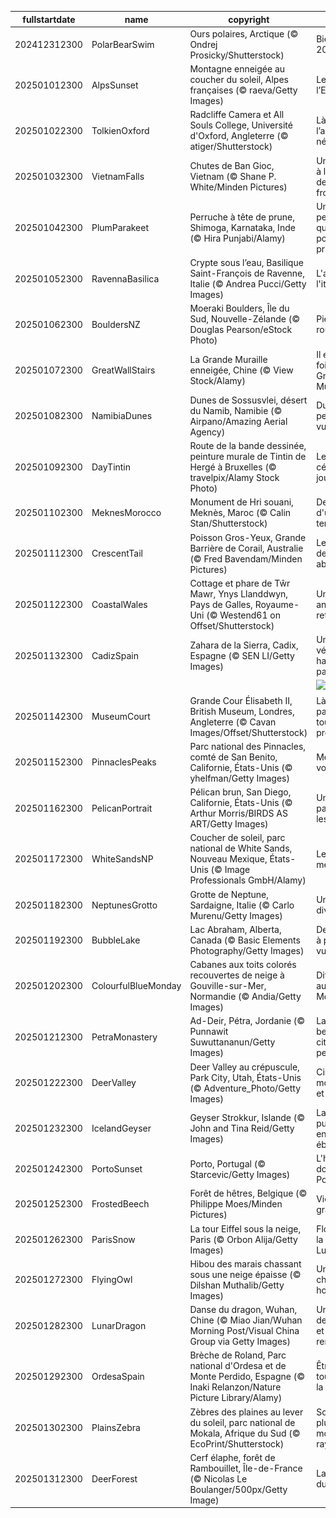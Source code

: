 |fullstartdate|name|copyright|title|image|
|--|--|--|--|--|
202412312300|PolarBearSwim|Ours polaires, Arctique (© Ondrej Prosicky/Shutterstock)|Bienvenue 2025 !|![](/fr-FR/2025/01/202412312300PolarBearSwim.jpg)|
202501012300|AlpsSunset|Montagne enneigée au coucher du soleil, Alpes françaises (© raeva/Getty Images)|Le trésor de l’Europe|![](/fr-FR/2025/01/202501012300AlpsSunset.jpg)|
202501022300|TolkienOxford|Radcliffe Camera et All Souls College, Université d'Oxford, Angleterre (© atiger/Shutterstock)|Là où l’anneau est né|![](/fr-FR/2025/01/202501022300TolkienOxford.jpg)|
202501032300|VietnamFalls|Chutes de Ban Gioc, Vietnam (© Shane P. White/Minden Pictures)|Un paradis à la lisière de la frontière|![](/fr-FR/2025/01/202501032300VietnamFalls.jpg)|
202501042300|PlumParakeet|Perruche à tête de prune, Shimoga, Karnataka, Inde (© Hira Punjabi/Alamy)|Une perruche qui compte pour des prunes !|![](/fr-FR/2025/01/202501042300PlumParakeet.jpg)|
202501052300|RavennaBasilica|Crypte sous l’eau, Basilique Saint-François de Ravenne, Italie (© Andrea Pucci/Getty Images)|L'art à l'italienne|![](/fr-FR/2025/01/202501052300RavennaBasilica.jpg)|
202501062300|BouldersNZ|Moeraki Boulders, Île du Sud, Nouvelle-Zélande (© Douglas Pearson/eStock Photo)|Pierre qui roule….|![](/fr-FR/2025/01/202501062300BouldersNZ.jpg)|
202501072300|GreatWallStairs|La Grande Muraille enneigée, Chine (© View Stock/Alamy)|Il était une fois, la Grande Muraille|![](/fr-FR/2025/01/202501072300GreatWallStairs.jpg)|
202501082300|NamibiaDunes|Dunes de Sossusvlei, désert du Namib, Namibie (© Airpano/Amazing Aerial Agency)|Du sable à perte de vue|![](/fr-FR/2025/01/202501082300NamibiaDunes.jpg)|
202501092300|DayTintin|Route de la bande dessinée, peinture murale de Tintin de Hergé à Bruxelles (© travelpix/Alamy Stock Photo)|Le plus célèbre des journalistes|![](/fr-FR/2025/01/202501092300DayTintin.jpg)|
202501102300|MeknesMorocco|Monument de Hri souani, Meknès, Maroc (© Calin Stan/Shutterstock)|Des arches d'un autre temps|![](/fr-FR/2025/01/202501102300MeknesMorocco.jpg)|
202501112300|CrescentTail|Poisson Gros-Yeux, Grande Barrière de Corail, Australie (© Fred Bavendam/Minden Pictures)|Les yeux des abysses|![](/fr-FR/2025/01/202501112300CrescentTail.jpg)|
202501122300|CoastalWales|Cottage et phare de Tŵr Mawr, Ynys Llanddwyn, Pays de Galles, Royaume-Uni (© Westend61 on Offset/Shutterstock)|Un nouvel an retardataire|![](/fr-FR/2025/01/202501122300CoastalWales.jpg)|
202501132300|CadizSpain|Zahara de la Sierra, Cadix, Espagne (© SEN LI/Getty Images)|Un véritable havre de paix|![](/fr-FR/2025/01/202501132300CadizSpain.jpg)|
||||![](/fr-FR/2025/01/.jpg)|
202501142300|MuseumCourt|Grande Cour Élisabeth II, British Museum, Londres, Angleterre (© Cavan Images/Offset/Shutterstock)|Là où le passé est toujours présent|![](/fr-FR/2025/01/202501142300MuseumCourt.jpg)|
202501152300|PinnaclesPeaks|Parc national des Pinnacles, comté de San Benito, Californie, États-Unis (© yhelfman/Getty Images)|Merveilles volcaniques|![](/fr-FR/2025/01/202501152300PinnaclesPeaks.jpg)|
202501162300|PelicanPortrait|Pélican brun, San Diego, Californie, États-Unis (© Arthur Morris/BIRDS AS ART/Getty Images)|Un pélican pas comme les autres|![](/fr-FR/2025/01/202501162300PelicanPortrait.jpg)|
202501172300|WhiteSandsNP|Coucher de soleil, parc national de White Sands, Nouveau Mexique, États-Unis (© Image Professionals GmbH/Alamy)|Le désert mexicain|![](/fr-FR/2025/01/202501172300WhiteSandsNP.jpg)|
202501182300|NeptunesGrotto|Grotte de Neptune, Sardaigne, Italie (© Carlo Murenu/Getty Images)|Une grotte divine|![](/fr-FR/2025/01/202501182300NeptunesGrotto.jpg)|
202501192300|BubbleLake|Lac Abraham, Alberta, Canada (© Basic Elements Photography/Getty Images)|Des bulles à perte de vue !|![](/fr-FR/2025/01/202501192300BubbleLake.jpg)|
202501202300|ColourfulBlueMonday|Cabanes aux toits colorés recouvertes de neige à Gouville-sur-Mer, Normandie (© Andia/Getty Images)|Dites non au Blue Monday !|![](/fr-FR/2025/01/202501202300ColourfulBlueMonday.jpg)|
202501212300|PetraMonastery|Ad-Deir, Pétra, Jordanie (© Punnawit Suwuttananun/Getty Images)|La plus belle des cités perdues|![](/fr-FR/2025/01/202501212300PetraMonastery.jpg)|
202501222300|DeerValley|Deer Valley au crépuscule, Park City, Utah, États-Unis (© Adventure_Photo/Getty Images)|Cinéma, montagnes et magie|![](/fr-FR/2025/01/202501222300DeerValley.jpg)|
202501232300|IcelandGeyser|Geyser Strokkur, Islande (© John and Tina Reid/Getty Images)|La puissance en ébullition|![](/fr-FR/2025/01/202501232300IcelandGeyser.jpg)|
202501242300|PortoSunset|Porto, Portugal (© Starcevic/Getty Images)|L'heure dorée à Porto|![](/fr-FR/2025/01/202501242300PortoSunset.jpg)|
202501252300|FrostedBeech|Forêt de hêtres, Belgique (© Philippe Moes/Minden Pictures)|Vieillir avec grâce|![](/fr-FR/2025/01/202501252300FrostedBeech.jpg)|
202501262300|ParisSnow|La tour Eiffel sous la neige, Paris (© Orbon Alija/Getty Images)|Flocons sur la Ville Lumière|![](/fr-FR/2025/01/202501262300ParisSnow.jpg)|
202501272300|FlyingOwl|Hibou des marais chassant sous une neige épaisse (© Dilshan Muthalib/Getty Images)|Un chasseur hors pair|![](/fr-FR/2025/01/202501272300FlyingOwl.jpg)|
202501282300|LunarDragon|Danse du dragon, Wuhan, Chine (© Miao Jian/Wuhan Morning Post/Visual China Group via Getty Images)|Une année de sagesse et renouveau|![](/fr-FR/2025/01/202501282300LunarDragon.jpg)|
202501292300|OrdesaSpain|Brèche de Roland, Parc national d'Ordesa et de Monte Perdido, Espagne (© Inaki Relanzon/Nature Picture Library/Alamy)|Être toujours sur la brèche !|![](/fr-FR/2025/01/202501292300OrdesaSpain.jpg)|
202501302300|PlainsZebra|Zèbres des plaines au lever du soleil, parc national de Mokala, Afrique du Sud (© EcoPrint/Shutterstock)|Sortez vos plus beaux modèles à rayures !|![](/fr-FR/2025/01/202501302300PlainsZebra.jpg)|
202501312300|DeerForest|Cerf élaphe, forêt de Rambouillet,  Île-de-France (© Nicolas Le Boulanger/500px/Getty Image)|La noblesse du cerf|![](/fr-FR/2025/01/202501312300DeerForest.jpg)|
